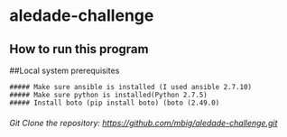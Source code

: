 # aledade-challenge

## How to run this program

##Local system prerequisites  

    ##### Make sure ansible is installed (I used ansible 2.7.10)  
    ##### Make sure python is installed(Python 2.7.5)
    ##### Install boto (pip install boto) (boto (2.49.0)
    

###### Git Clone the repository: https://github.com/mbig/aledade-challenge.git
